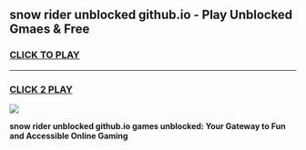 
## snow rider unblocked github.io - Play Unblocked Gmaes & Free
<h3>
<a href="https://news.freeplayer.one?title=snow_rider_unblocked_github.io&ref=16F">CLICK TO PLAY</a></h3>
<hr>

<h3>
<a href="https://news.freeplayer.one?title=snow_rider_unblocked_github.io&ref=16F">CLICK 2 PLAY</a>
  
</h3>

<a href="https://news.freeplayer.one?title=snow_rider_unblocked_github.io&ref=16F/"><img src="https://clearcache.store/games.png"></a>


**snow rider unblocked github.io games unblocked: Your Gateway to Fun and Accessible Online Gaming**
